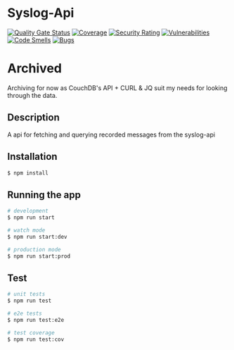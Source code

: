 # Syslog-Api
[![Quality Gate Status](https://sonarcloud.io/api/project_badges/measure?project=bryopsida_syslog-api&metric=alert_status)](https://sonarcloud.io/summary/new_code?id=bryopsida_syslog-api) [![Coverage](https://sonarcloud.io/api/project_badges/measure?project=bryopsida_syslog-api&metric=coverage)](https://sonarcloud.io/summary/new_code?id=bryopsida_syslog-api) [![Security Rating](https://sonarcloud.io/api/project_badges/measure?project=bryopsida_syslog-api&metric=security_rating)](https://sonarcloud.io/summary/new_code?id=bryopsida_syslog-api) [![Vulnerabilities](https://sonarcloud.io/api/project_badges/measure?project=bryopsida_syslog-api&metric=vulnerabilities)](https://sonarcloud.io/summary/new_code?id=bryopsida_syslog-api) [![Code Smells](https://sonarcloud.io/api/project_badges/measure?project=bryopsida_syslog-api&metric=code_smells)](https://sonarcloud.io/summary/new_code?id=bryopsida_syslog-api) [![Bugs](https://sonarcloud.io/api/project_badges/measure?project=bryopsida_syslog-api&metric=bugs)](https://sonarcloud.io/summary/new_code?id=bryopsida_syslog-api)

# Archived

Archiving for now as CouchDB's API + CURL & JQ suit my needs for looking through the data.

## Description

A api for fetching and querying recorded messages from the syslog-api

## Installation

```bash
$ npm install
```

## Running the app

```bash
# development
$ npm run start

# watch mode
$ npm run start:dev

# production mode
$ npm run start:prod
```

## Test

```bash
# unit tests
$ npm run test

# e2e tests
$ npm run test:e2e

# test coverage
$ npm run test:cov
```